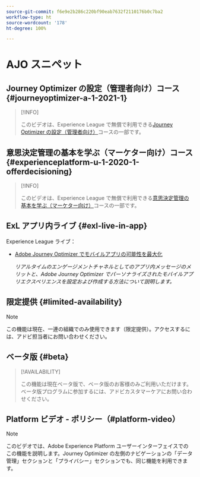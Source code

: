 ```yaml
---
source-git-commit: f6e9e2b286c220bf90eab7632f2110176b0c7ba2
workflow-type: ht
source-wordcount: '178'
ht-degree: 100%

---
```

# AJO スニペット

## Journey Optimizer の設定（管理者向け）コース {#journeyoptimizer-a-1-2021-1}

>[!INFO]
>
> このビデオは、Experience League で無償で利用できる[Journey Optimizer の設定（管理者向け）](https://experienceleague.adobe.com/docs/courses/using/journeyoptimizer-a-1-2021-1.html?lang=ja)コースの一部です。

## 意思決定管理の基本を学ぶ（マーケター向け）コース {#experienceplatform-u-1-2020-1-offerdecisioning}

>[!INFO]
>
> このビデオは、Experience League で無償で利用できる[意思決定管理の基本を学ぶ（マーケター向け）](https://experienceleague.adobe.com/docs/courses/using/experienceplatform-u-1-2020-1-offerdecisioning.html?lang=ja)コースの一部です。

## ExL アプリ内ライブ {#exl-live-in-app}

Experience League ライブ：

* [Adobe Journey Optimizer でモバイルアプリの可能性を最大化](https://experienceleague.adobe.com/docs/events/experience-league-live-recordings/episodes/exl-live-episode-5-24-23.html?lang=ja)

  *リアルタイムのエンゲージメントチャネルとしてのアプリ内メッセージのメリットと、Adobe Journey Optimizer でパーソナライズされたモバイルアプリエクスペリエンスを設定および作成する方法について説明します。*

## 限定提供 {#limited-availability}

>[!NOTE]
>
>この機能は現在、一連の組織でのみ使用できます（限定提供）。アクセスするには、アドビ担当者にお問い合わせください。

## ベータ版 {#beta}

>[!AVAILABILITY]
>
>この機能は現在ベータ版で、ベータ版のお客様のみご利用いただけます。ベータ版プログラムに参加するには、アドビカスタマーケアにお問い合わせください。

## Platform ビデオ - ポリシー（#platform-video）

>[!NOTE]
>
>このビデオでは、Adobe Experience Platform ユーザーインターフェイスでのこの機能を説明します。Journey Optimizer の左側のナビゲーションの「データ管理」セクションと「プライバシー」セクションでも、同じ機能を利用できます。
